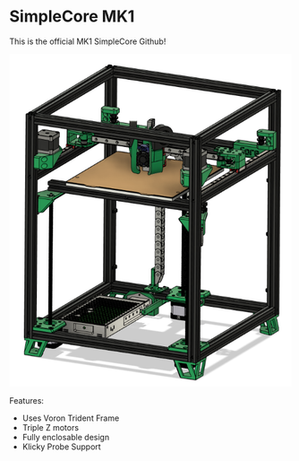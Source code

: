 # SimpleCore MK1
This is the official MK1 SimpleCore Github!

![](Build_Photos/Preview.png)

Features:

- Uses Voron Trident Frame
- Triple Z motors
- Fully enclosable design
- Klicky Probe Support